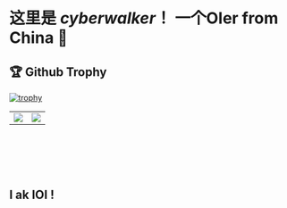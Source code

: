 # 这里是 ___cyberwalker___！ 一个OIer from China 👋

## 🏆 Github Trophy
[![trophy](https://github-profile-trophy.vercel.app/?username=cyberwalker0419)](https://github-profile-trophy.vercel.app/?username=cyberwalker0419)


<table>
  <tr>
    <td align="center" style="padding=0;width=50%;">
      <img align="center" style="padding=0;" src="https://github-readme-stats.vercel.app/api/?username=cyberwalker0419&show_icons=true&hide_border=true&icon_color=C9F9D9&hide_title=true&count_private=true" />

  <td align="center" style="padding=0;width=70%;">
      <img align="center" style="padding=0;" src="https://github-readme-stats.quantumlytangled.vercel.app/api/top-langs/?username=cyberwalker0419&layout=compact&show_icons=true&hide_border=true&icon_color=f0f0f000&count_private=true" />
    </td>
  </tr>
</table>

</br>
</br>
</br>
</br>

## I ak IOI !